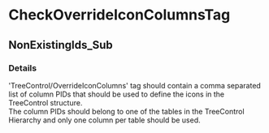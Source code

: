 ﻿---  
uid: Validator_18_12_5  
---

# CheckOverrideIconColumnsTag

## NonExistingIds\_Sub

### Details

'TreeControl\/OverrideIconColumns' tag should contain a comma separated list of column PIDs that should be used to define the icons in the TreeControl structure.  
The column PIDs should belong to one of the tables in the TreeControl Hierarchy and only one column per table should be used.
